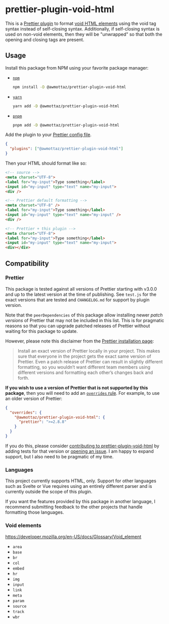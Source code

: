 # prettier-plugin-void-html

This is a [Prettier plugin](https://prettier.io/docs/en/plugins) to format [void HTML elements](https://developer.mozilla.org/en-US/docs/Glossary/Void_element) using the void tag syntax instead of self-closing syntax. Additionally, if self-closing syntax is used on non-void elements, then they will be "unwrapped" so that both the opening and closing tags are present.

## Usage

Install this package from NPM using your favorite package manager:

- [`npm`](https://docs.npmjs.com/cli/v10/configuring-npm/install)
  ```sh
  npm install -D @awmottaz/prettier-plugin-void-html
  ```
- [`yarn`](https://yarnpkg.com/getting-started/install)
  ```sh
  yarn add -D @awmottaz/prettier-plugin-void-html
  ```
- [`pnpm`](https://pnpm.io/installation)
  ```sh
  pnpm add -D @awmottaz/prettier-plugin-void-html
  ```

Add the plugin to your [Prettier config file](https://prettier.io/docs/en/configuration).

```json
{
  "plugins": ["@awmottaz/prettier-plugin-void-html"]
}
```

Then your HTML should format like so:

<!-- prettier-ignore-start -->
```html
<!-- source -->
<meta charset="UTF-8">
<label for="my-input">Type something</label>
<input id="my-input" type="text" name="my-input">
<div />

<!-- Prettier default formatting -->
<meta charset="UTF-8" />
<label for="my-input">Type something</label>
<input id="my-input" type="text" name="my-input" />
<div />

<!-- Prettier + this plugin -->
<meta charset="UTF-8">
<label for="my-input">Type something</label>
<input id="my-input" type="text" name="my-input">
<div></div>
```
<!-- prettier-ignore-end -->

## Compatibility

### Prettier

This package is tested against all versions of Prettier starting with v3.0.0 and up to the latest version at the time of publishing. See `test.js` for the exact versions that are tested and `CHANGELOG.md` for support by plugin version.

Note that the `peerDependencies` of this package allow installing newer _patch versions_ of Prettier that may not be included in this list. This is for pragmatic reasons so that you can upgrade patched releases of Prettier without waiting for this package to update.

However, please note this disclaimer from the [Prettier installation page](https://prettier.io/docs/en/install):

> Install an exact version of Prettier locally in your project. This makes sure that everyone in the project gets the exact same version of Prettier. Even a patch release of Prettier can result in slightly different formatting, so you wouldn’t want different team members using different versions and formatting each other’s changes back and forth.

**If you wish to use a version of Prettier that is not supported by this package**, then you will need to add an [`overrides` rule](https://docs.npmjs.com/cli/v10/configuring-npm/package-json#overrides). For example, to use an older version of Prettier:

```json
{
  "overrides": {
    "@awmottaz/prettier-plugin-void-html": {
      "prettier": ">=2.8.8"
    }
  }
}
```

If you do this, please consider [contributing to prettier-plugin-void-html](./CONTRIBUTING.md) by adding tests for that version or [opening an issue](https://github.com/awmottaz/prettier-plugin-void-html/issues). I am happy to expand support, but I also need to be pragmatic of my time.

### Languages

This project currently supports HTML, only. Support for other languages such as Svelte or Vue requires using an entirely different parser and is currently outside the scope of this plugin.

If you want the features provided by this package in another language, I recommend submitting feedback to the other projects that handle formatting those languages.

### Void elements

https://developer.mozilla.org/en-US/docs/Glossary/Void_element

- `area`
- `base`
- `br`
- `col`
- `embed`
- `hr`
- `img`
- `input`
- `link`
- `meta`
- `param`
- `source`
- `track`
- `wbr`
